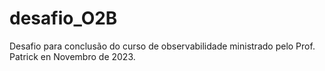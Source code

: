 # desafio_O2B
Desafio para conclusão do curso de observabilidade ministrado pelo Prof. Patrick en Novembro de 2023.
